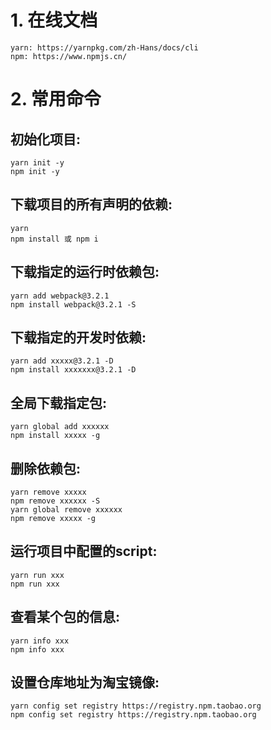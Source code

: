 # 1. 在线文档
	yarn: https://yarnpkg.com/zh-Hans/docs/cli
	npm: https://www.npmjs.cn/

# 2. 常用命令
## 初始化项目: 
	yarn init -y
	npm init -y

## 下载项目的所有声明的依赖: 
	yarn
	npm install 或 npm i

## 下载指定的运行时依赖包: 
	yarn add webpack@3.2.1
	npm install webpack@3.2.1 -S

## 下载指定的开发时依赖: 
	yarn add xxxxx@3.2.1 -D
	npm install xxxxxxx@3.2.1 -D

## 全局下载指定包: 
	yarn global add xxxxxx
	npm install xxxxx -g

## 删除依赖包: 
	yarn remove xxxxx
	npm remove xxxxxx -S
	yarn global remove xxxxxx
	npm remove xxxxx -g

## 运行项目中配置的script: 
	yarn run xxx
	npm run xxx
	
## 查看某个包的信息: 
	yarn info xxx
	npm info xxx

## 设置仓库地址为淘宝镜像: 
	yarn config set registry https://registry.npm.taobao.org
	npm config set registry https://registry.npm.taobao.org

